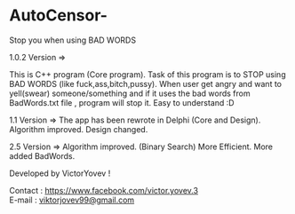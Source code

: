 # AutoCensor-
Stop you when using BAD WORDS

1.0.2 Version =>

This is C++ program (Core program).
Task of this program is to STOP using BAD WORDS (like fuck,ass,bitch,pussy).
When user get angry and want to yell(swear) someone/something and if it uses the bad words from BadWords.txt file , program will stop it.
Easy to understand :D

1.1 Version =>
The app has been rewrote in Delphi (Core and Design).
Algorithm improved.
Design changed. 

2.5 Version =>
Algorithm improved. (Binary Search)
Мore Еfficient.
More added BadWords.



Developed by VictorYovev !

Contact : https://www.facebook.com/victor.yovev.3                   
E-mail : viktorjovev99@gmail.com
